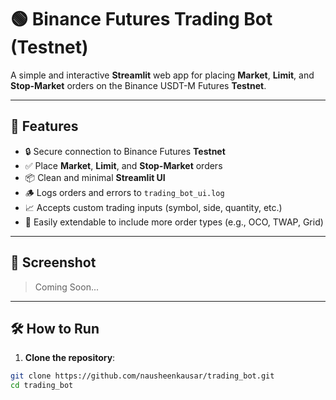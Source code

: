 # 🟢 Binance Futures Trading Bot (Testnet)

A simple and interactive **Streamlit** web app for placing **Market**, **Limit**, and **Stop-Market** orders on the Binance USDT-M Futures **Testnet**.

---

## 🚀 Features

- 🔒 Secure connection to Binance Futures **Testnet**
- ✅ Place **Market**, **Limit**, and **Stop-Market** orders
- 📦 Clean and minimal **Streamlit UI**
- 🪵 Logs orders and errors to `trading_bot_ui.log`
- 📈 Accepts custom trading inputs (symbol, side, quantity, etc.)
- 🔧 Easily extendable to include more order types (e.g., OCO, TWAP, Grid)

---

## 📸 Screenshot

> Coming Soon...

---

## 🛠️ How to Run

1. **Clone the repository**:

```bash
git clone https://github.com/nausheenkausar/trading_bot.git
cd trading_bot
